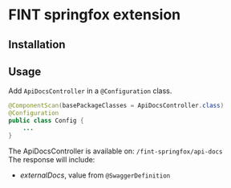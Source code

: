# FINT springfox extension

## Installation

## Usage

Add `ApiDocsController` in a `@Configuration` class.

```java
@ComponentScan(basePackageClasses = ApiDocsController.class)
@Configuration
public class Config {
    ...
}
```

The ApiDocsController is available on: `/fint-springfox/api-docs`  
The response will include:
- _externalDocs_, value from `@SwaggerDefinition`